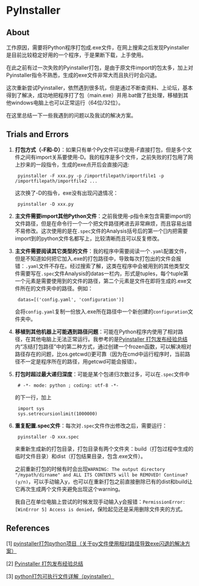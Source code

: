 # PyInstaller
## About
工作原因，需要将Python程序打包成.exe文件，在网上搜索之后发现Pyinstaller是目前比较稳定好用的一个程序，于是果断下载，上手使用。

在此之前有过一次失败的Pyinstaller打包，是由于原文件import的包太多，加上对Pyinstaller指令不熟悉，生成的exe文件非常大而且执行时会闪退。

这次重新尝试Pyinstaller，依然遇到很多坑，但是通过不断查资料、上论坛，基本得到了解决，成功地把程序打了包（main.exe）并用.bat做了批处理，移植到其他windows电脑上也可以正常运行（64位/32位）。

在这里总结一下一些我遇到的问题以及我试的解决方案。

## Trials and Errors
1. **打包方式（-F和-D）**：如果只有单个Py文件可以使用-F直接打包，但是多个文件之间有import关系要使用-D。我的程序是多个文件，之前失败的打包用了网上抄来的一段指令，生成的exe点开后会直接闪退:

        pyinstaller -F xxx.py -p /importfilepath/importfile1 -p /importfilepath/importfile2 ...
    
    这次换了-D的指令，exe没有出现闪退情况：
    
        pyinstaller -D xxx.py

2. **主文件需要import其他Python文件**：之前我使用-p指令来包含需要import的文件路径，但是在命令行一个一个把文件路径拷进去非常麻烦，而且容易出错不易修改。这次使用的是在`.spec`文件的Analysis括号后的第一个[]内把需要import到的python文件名都写上，比较清晰而且可以反复修改。

3. **主文件需要阅读其它类型的文件**：我的程序中需要阅读一个`.yaml`配置文件，但是不知道如何把它加入.exe的打包路径中，导致每次打包出的文件会报错：`.yaml`文件不存在。经过搜索了解，这类在程序中会被用到的其他类型文件需要写在`.spec`文件Analysis的datas一栏内，形式是tuples，每个tuple第一个元素是需要使用到的文件的路径，第二个元素是文件在即将生成的.exe文件所在的文件夹中的路径。例如：

        datas=[('config.yaml', 'configuration')]
        
    会将`config.yaml`复制一份放入.exe所在路径中一个新创建的`configuration`文件夹中。
    
4. **移植到其他机器上可能遇到路径问题**：可能在Python程序内使用了相对路径，在其他电脑上无法正常运行。我参考的是[Pyinstaller 打包发布经验总结](https://blog.csdn.net/weixin_42052836/article/details/82315118)内“冻结打包路径”中的第二种方式，通过创建一个frozen函数，可以解决相对路径存在的问题，比os.getcwd()更可靠（因为在cmd中运行程序时，当前路径不一定是程序所在的路径，用getcwd可能会报错）。

5. **打包时超过最大递归深度**：可能是某个包递归次数过多，可以在`.spec`文件中

        # -*- mode: python ; coding: utf-8 -*-

    
    的下一行，加上

        import sys
        sys.setrecursionlimit(1000000)

6. **重复配置.spec文件**：每次对`.spec`文件作出修改之后，需要运行：

        pyinstaller -D xxx.spec
        
    来重新生成新的打包目录，打包目录有两个文件夹：build（打包过程中生成的临时文件目录）和dist（打包结果目录，包含.exe文件）。
    
    之前重新打包的时候有时会出现`WARNING: The output directory "/mypath/dirname" and ALL ITS CONTENTS will be REMOVED! Continue? (y/n)`，可以手动输入y，也可以在重新打包之前直接删除已有的dist和build让它再次生成两个文件夹避免出现这个warning。
    
    我自己在单位电脑上尝试的时候发现手动输入y会报错：`PermissionError: [WinError 5] Access is denied`，保险起见还是采用删除文件夹的方式。


## References
[1] [pyinstaller打包python项目（关于py文件使用相对路径导致exe闪退的解决方案）](https://blog.csdn.net/weixin_40354547/article/details/103409736?utm_medium=distribute.pc_relevant.none-task-blog-BlogCommendFromMachineLearnPai2-2.edu_weight&depth_1-utm_source=distribute.pc_relevant.none-task-blog-BlogCommendFromMachineLearnPai2-2.edu_weight)

[2] [Pyinstaller 打包发布经验总结](https://blog.csdn.net/weixin_42052836/article/details/82315118)

[3] [python打包可执行文件详解（pyinstaller）](https://blog.csdn.net/ChanceYing/article/details/104973317)
